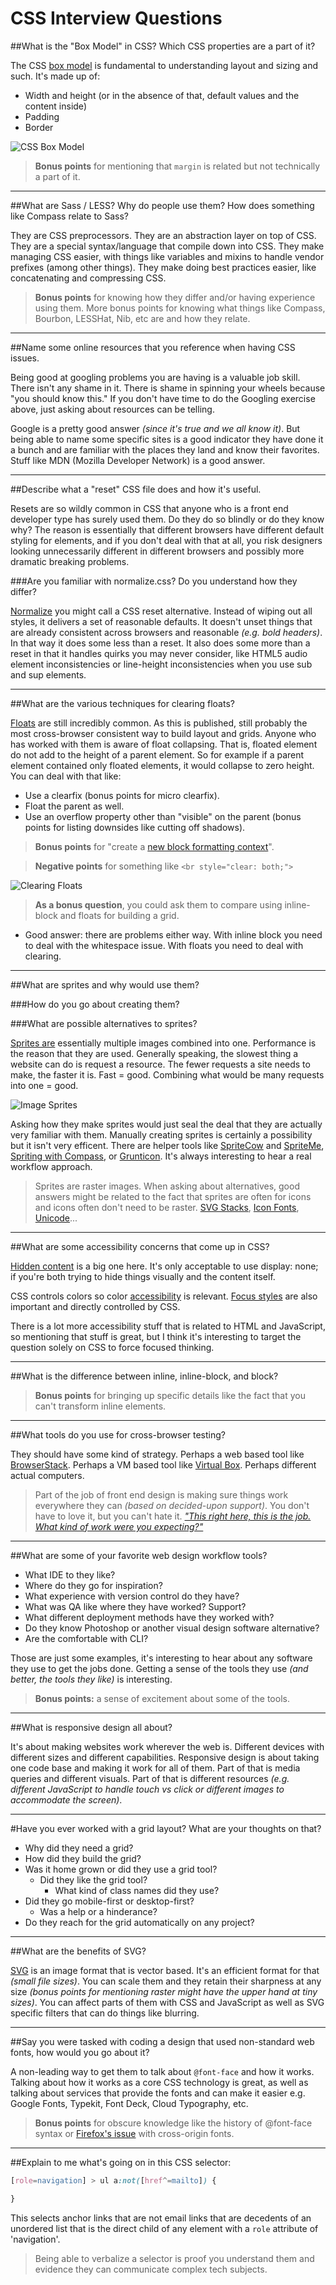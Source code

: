 CSS Interview Questions
===

##What is the "Box Model" in CSS? Which CSS properties are a part of it?

The CSS [box model](http://css-tricks.com/the-css-box-model/) is fundamental to understanding layout and sizing and such. It's made up of:

  + Width and height (or in the absence of that, default values and the content inside)
  + Padding
  + Border

![CSS Box Model](http://css-tricks.com/wp-content/csstricks-uploads/thebox.png)

> __Bonus points__ for mentioning that `margin` is related but not technically a part of it.

---

##What are Sass / LESS? Why do people use them? How does something like Compass relate to Sass?

They are CSS preprocessors. They are an abstraction layer on top of CSS. They are a special syntax/language that compile down into CSS. They make managing CSS easier, with things like variables and mixins to handle vendor prefixes (among other things). They make doing best practices easier, like concatenating and compressing CSS.

> __Bonus points__ for knowing how they differ and/or having experience using them. More bonus points for knowing what things like Compass, Bourbon, LESSHat, Nib, etc are and how they relate.

---

##Name some online resources that you reference when having CSS issues.

Being good at googling problems you are having is a valuable job skill. There isn't any shame in it. There is shame in spinning your wheels because "you should know this." If you don't have time to do the Googling exercise above, just asking about resources can be telling.

Google is a pretty good answer _(since it's true and we all know it)_. But being able to name some specific sites is a good indicator they have done it a bunch and are familiar with the places they land and know their favorites. Stuff like MDN (Mozilla Developer Network) is a good answer.

---

##Describe what a "reset" CSS file does and how it's useful.

Resets are so wildly common in CSS that anyone who is a front end developer type has surely used them. Do they do so blindly or do they know why? The reason is essentially that different browsers have different default styling for elements, and if you don't deal with that at all, you risk designers looking unnecessarily different in different browsers and possibly more dramatic breaking problems.

###Are you familiar with normalize.css? Do you understand how they differ?

[Normalize](http://necolas.github.io/normalize.css/) you might call a CSS reset alternative. Instead of wiping out all styles, it delivers a set of reasonable defaults. It doesn't unset things that are already consistent across browsers and reasonable _(e.g. bold headers)_. In that way it does some less than a reset. It also does some more than a reset in that it handles quirks you may never consider, like HTML5 audio element inconsistencies or line-height inconsistencies when you use sub and sup elements.

---

##What are the various techniques for clearing floats?

[Floats](http://css-tricks.com/all-about-floats/) are still incredibly common. As this is published, still probably the most cross-browser consistent way to build layout and grids. Anyone who has worked with them is aware of float collapsing. That is, floated element do not add to the height of a parent element. So for example if a parent element contained only floated elements, it would collapse to zero height. You can deal with that like:

  + Use a clearfix (bonus points for micro clearfix).
  + Float the parent as well.
  + Use an overflow property other than "visible" on the parent (bonus points for listing downsides like cutting off shadows).

> __Bonus points__ for "create a [new block formatting context](http://www.yuiblog.com/blog/2010/05/19/css-101-block-formatting-contexts/)".

> __Negative points__ for something like `<br style="clear: both;">`

![Clearing Floats](http://css-tricks.com/wp-content/csstricks-uploads/directionalclearing.png)

> __As a bonus question__, you could ask them to compare using inline-block and floats for building a grid.
  + Good answer: there are problems either way. With inline block you need to deal with the whitespace issue.
    With floats you need to deal with clearing.

---

##What are sprites and why would use them?

###How do you go about creating them?

###What are possible alternatives to sprites?

[Sprites are](http://css-tricks.com/css-sprites/) essentially multiple images combined into one. Performance is the reason that they are used. Generally speaking, the slowest thing a website can do is request a resource. The fewer requests a site needs to make, the faster it is. Fast = good. Combining what would be many requests into one = good.

![Image Sprites](http://css-tricks.com/wp-content/csstricks-uploads/1454282699-lhn-sprite.png)

Asking how they make sprites would just seal the deal that they are actually very familiar with them. Manually creating sprites is certainly a possibility but it isn't very efficent. There are helper tools like [SpriteCow](http://css-tricks.com/video-screencasts/105-using-spritecow/) and [SpriteMe](http://spriteme.org/), [Spriting with Compass](http://compass-style.org/help/tutorials/spriting/), or [Grunticon](https://github.com/filamentgroup/grunticon). It's always interesting to hear a real workflow approach.

> Sprites are raster images. When asking about alternatives, good answers might be related to the fact that sprites are often for icons and icons often don't need to be raster. [SVG Stacks](http://simurai.com/post/20251013889/svg-stacks), [Icon Fonts](http://css-tricks.com/flat-icons-icon-fonts/), [Unicode](http://copypastecharacter.com/)...

---

##What are some accessibility concerns that come up in CSS?

[Hidden content](http://css-tricks.com/places-its-tempting-to-use-display-none-but-dont/) is a big one here. It's only acceptable to use display: none; if you're both trying to hide things visually and the content itself.

CSS controls colors so color [accessibility](http://colorfilter.wickline.org/) is relevant. [Focus styles](http://a11yproject.com/posts/never-remove-css-outlines/) are also important and directly controlled by CSS.

There is a lot more accessibility stuff that is related to HTML and JavaScript, so mentioning that stuff is great, but I think it's interesting to target the question solely on CSS to force focused thinking.

---

##What is the difference between inline, inline-block, and block?

> __Bonus points__ for bringing up specific details like the fact that you can't transform inline elements.

---

##What tools do you use for cross-browser testing?

They should have some kind of strategy. Perhaps a web based tool like [BrowserStack](http://www.browserstack.com/). Perhaps a VM based tool like [Virtual Box](https://www.virtualbox.org/). Perhaps different actual computers.

> Part of the job of front end design is making sure things work everywhere they can _(based on decided-upon support)_. You don't have to love it, but you can't hate it. _["This right here, this is the job. What kind of work were you expecting?"](http://the-pastry-box-project.net/wilson-miner/2013-june-15/)_

---

##What are some of your favorite web design workflow tools?

  + What IDE to they like?
  + Where do they go for inspiration?
  + What experience with version control do they have?
  + What was QA like where they have worked? Support?
  + What different deployment methods have they worked with?
  + Do they know Photoshop or another visual design software alternative?
  + Are the comfortable with CLI?

Those are just some examples, it's interesting to hear about any software they use to get the jobs done. Getting a sense of the tools they use _(and better, the tools they like)_ is interesting.

> __Bonus points:__ a sense of excitement about some of the tools.

---

##What is responsive design all about?

It's about making websites work wherever the web is. Different devices with different sizes and different capabilities. Responsive design is about taking one code base and making it work for all of them. Part of that is media queries and different visuals. Part of that is different resources _(e.g. different JavaScript to handle touch vs click or different images to accommodate the screen)_.

---

#Have you ever worked with a grid layout? What are your thoughts on that?

  + Why did they need a grid?
  + How did they build the grid?
  + Was it home grown or did they use a grid tool?
    + Did they like the grid tool?
      + What kind of class names did they use?
  + Did they go mobile-first or desktop-first?
    + Was a help or a hinderance?
  + Do they reach for the grid automatically on any project?

---

##What are the benefits of SVG?

[SVG](http://css-tricks.com/using-svg/) is an image format that is vector based. It's an efficient format for that _(small file sizes)_. You can scale them and they retain their sharpness at any size _(bonus points for mentioning raster might have the upper hand at tiny sizes)_. You can affect parts of them with CSS and JavaScript as well as SVG specific filters that can do things like blurring.

---

##Say you were tasked with coding a design that used non-standard web fonts, how would you go about it?

A non-leading way to get them to talk about `@font-face` and how it works. Talking about how it works as a core CSS technology is great, as well as talking about services that provide the fonts and can make it easier e.g. Google Fonts, Typekit, Font Deck, Cloud Typography, etc.

> __Bonus points__ for obscure knowledge like the history of @font-face syntax or [Firefox's issue](http://www.change.org/petitions/mozilla-firefox-fix-bug-604421) with cross-origin fonts.

---

##Explain to me what's going on in this CSS selector:

```css
[role=navigation] > ul a:not([href^=mailto]) {

}
```

This selects anchor links that are not email links that are decedents of an unordered list that is the direct child of any element with a `role` attribute of 'navigation'.

> Being able to verbalize a selector is proof you understand them and evidence they can communicate complex tech subjects.

